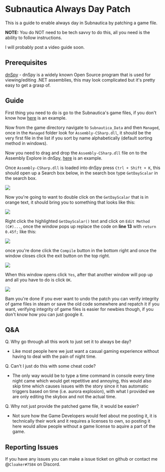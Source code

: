 # Subnautica Always Day Patch
This is a guide to enable always day in Subnautica by patching a game file.

**NOTE:** You do NOT need to be tech savvy to do this, all you need is the ability to follow instructions.

I will probably post a video guide soon.

## Prerequisites
[dnSpy](https://github.com/dnSpy/dnSpy/releases) - dnSpy is a widely known Open Source program that is used for viewing/editing .NET assemblies, this may look complicated but it's pretty easy to get a grasp of.

## Guide
First thing you need to do is go to the Subnautica's game files, if you don't know how [here](https://i.imgur.com/QVlYGMy.png) is an example.

Now from the game directory navigate to ``Subnautica_Data`` and then ``Managed``, once in the ``Managed`` folder look for ``Assembly-CSharp.dll``, it should be the very first file in the list if you sort by name alphabetically (default sorting method in windows).

Now you need to drag and drop the ``Assembly-CSharp.dll`` file on to the Assembly Explore in dnSpy, [here](https://i.imgur.com/N8PEro8.gif) is an example.

Once ``Assembly-CSharp.dll`` is loaded into dnSpy press ``Ctrl + Shift + K``, this should open up a Search box below, in the search box type ``GetDayScalar`` in the search box.

![](https://i.imgur.com/7EAMTgR.png)

Now you're going to want to double click on the ``GetDayScalar`` that is in orange text, it should bring you to something that looks like this:

![](https://i.imgur.com/ZnKC3Yr.png)

Right click the highlighted ``GetDayScalar()`` text and click on ``Edit Method (C#)...``, once the window pops up replace the code on **line 13** with ``return 0.45f;`` like this:

![](https://i.imgur.com/aiZZhpo.png)

once you're done click the ``Compile`` button in the bottom right and once the window closes click the exit button on the top right.

![](https://i.imgur.com/FGLCCtN.png)

When this window opens click ``Yes``, after that another window will pop up and all you have to do is click ``OK``.

![](https://i.imgur.com/XzOq66A.png)

Bam you're done if you ever want to undo the patch you can verify integrity of game files in steam or save the old code somewhere and repatch it if you want, verifying integrity of game files is easier for newbies though, if you don't know how you can just google it.

## Q&A
Q. Why go through all this work to just set it to always be day?
  - Like most people here we just want a casual gaming experience without having to deal with the pain of night time.

Q. Can't I just do this with some cheat code?
  - The only way would be to type a time command in console every time night came which would get repetitive and annoying, this would also skip time which causes issues with the story since it has automatic triggers based on time (i.e. aurora explosion), with what I provided we are only editing the skybox and not the actual time.
  
Q. Why not just provide the patched game file, it would be easier?
  - Not sure how the Game Developers would feel about me posting it, it is technically their work and it requires a licenses to own, so posting it here would allow people without a game license to aquire a part of the game.
  
## Reporting Issues
If you have any issues you can make a issue ticket on github or contact me @``Cloaker#7584`` on Discord.

